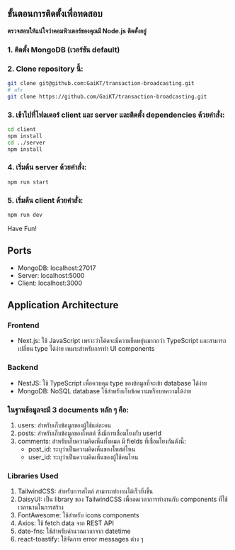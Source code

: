 ## ขั้นตอนการติดตั้งเพื่อทดสอบ

**ตรวจสอบให้แน่ใจว่าคอมพิวเตอร์ของคุณมี Node.js ติดตั้งอยู่**

### 1. ติดตั้ง MongoDB (เวอร์ชัน default)
### 2. Clone repository นี้:
   ```bash
   git clone git@github.com:GaiKT/transaction-broadcasting.git
   # หรือ
   git clone https://github.com/GaiKT/transaction-broadcasting.git
   ```
### 3. เข้าไปที่โฟลเดอร์ client และ server และติดตั้ง dependencies ด้วยคำสั่ง:
   ```bash
   cd client
   npm install
   cd ../server
   npm install
   ```
### 4. เริ่มต้น server ด้วยคำสั่ง:
   ```bash
   npm run start
   ```
### 5. เริ่มต้น client ด้วยคำสั่ง:
   ```bash
   npm run dev
   ```
   Have Fun!
   
   ## Ports
   - MongoDB: localhost:27017
   - Server: localhost:5000
   - Client: localhost:3000
   
   ## Application Architecture
   
   ### Frontend
   - Next.js: ใช้ JavaScript เพราะว่าโค้ดจะมีความยืดหยุ่นมากกว่า TypeScript และสามารถเปลี่ยน type ได้ง่าย เหมาะสำหรับการทำ UI components
   ### Backend
   - NestJS: ใช้ TypeScript เพื่อควบคุม type ของข้อมูลที่จะเข้า database ได้ง่าย
   - MongoDB: NoSQL database ใช้สำหรับเก็บข้อความหรือบทความได้ง่าย
   
   ### ในฐานข้อมูลจะมี 3 documents หลัก ๆ คือ:
   1. users: สำหรับเก็บข้อมูลของผู้ใช้แต่ละคน
   2. posts: สำหรับเก็บข้อมูลของโพสต์ ซึ่งมีการเชื่อมโยงกับ userId
   3.  comments: สำหรับเก็บความคิดเห็นทั้งหมด มี fields ที่เชื่อมโยงกันดังนี้:
       - post_id: ระบุว่าเป็นความคิดเห็นของโพสต์ไหน
       - user_id: ระบุว่าเป็นความคิดเห็นของผู้ใช้คนไหน
   ### Libraries Used
   1. TailwindCSS: สำหรับการสไตล์ สามารถทำงานได้เร็วยิ่งขึ้น
   2. DaisyUI: เป็น library ของ TailwindCSS เพื่อลดเวลาการทำงานกับ components ที่ใช้เวลานานในการสร้าง
   3. FontAwesome: ใช้สำหรับ icons components
   4. Axios: ใช้ fetch data จาก REST API
   5. date-fns: ใช้สำหรับคำนวณเวลาจาก datetime
   6. react-toastify: ใช้จัดการ error messages ต่าง ๆ
